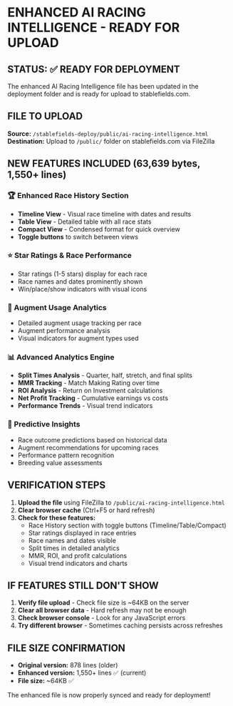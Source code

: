 # ENHANCED AI RACING INTELLIGENCE - READY FOR UPLOAD

## STATUS: ✅ READY FOR DEPLOYMENT

The enhanced AI Racing Intelligence file has been updated in the deployment folder and is ready for upload to stablefields.com.

## FILE TO UPLOAD
**Source:** `/stablefields-deploy/public/ai-racing-intelligence.html`
**Destination:** Upload to `/public/` folder on stablefields.com via FileZilla

## NEW FEATURES INCLUDED (63,639 bytes, 1,550+ lines)

### 🏆 Enhanced Race History Section
- **Timeline View** - Visual race timeline with dates and results
- **Table View** - Detailed table with all race stats
- **Compact View** - Condensed format for quick overview
- **Toggle buttons** to switch between views

### ⭐ Star Ratings & Race Performance
- Star ratings (1-5 stars) display for each race
- Race names and dates prominently shown
- Win/place/show indicators with visual icons

### 💊 Augment Usage Analytics
- Detailed augment usage tracking per race
- Augment performance analysis
- Visual indicators for augment types used

### 📊 Advanced Analytics Engine
- **Split Times Analysis** - Quarter, half, stretch, and final splits
- **MMR Tracking** - Match Making Rating over time
- **ROI Analysis** - Return on Investment calculations
- **Net Profit Tracking** - Cumulative earnings vs costs
- **Performance Trends** - Visual trend indicators

### 🎯 Predictive Insights
- Race outcome predictions based on historical data
- Augment recommendations for upcoming races
- Performance pattern recognition
- Breeding value assessments

## VERIFICATION STEPS

1. **Upload the file** using FileZilla to `/public/ai-racing-intelligence.html`
2. **Clear browser cache** (Ctrl+F5 or hard refresh)
3. **Check for these features:**
   - Race History section with toggle buttons (Timeline/Table/Compact)
   - Star ratings displayed in race entries
   - Race names and dates visible
   - Split times in detailed analytics
   - MMR, ROI, and profit calculations
   - Visual trend indicators and charts

## IF FEATURES STILL DON'T SHOW

1. **Verify file upload** - Check file size is ~64KB on the server
2. **Clear all browser data** - Hard refresh may not be enough
3. **Check browser console** - Look for any JavaScript errors
4. **Try different browser** - Sometimes caching persists across refreshes

## FILE SIZE CONFIRMATION
- **Original version:** 878 lines (older)
- **Enhanced version:** 1,550+ lines ✅ (current)
- **File size:** ~64KB ✅

The enhanced file is now properly synced and ready for deployment!
